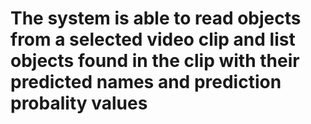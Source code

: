 # The system is able to read objects from a selected video clip and list objects found in the clip with their predicted names and prediction probality values
